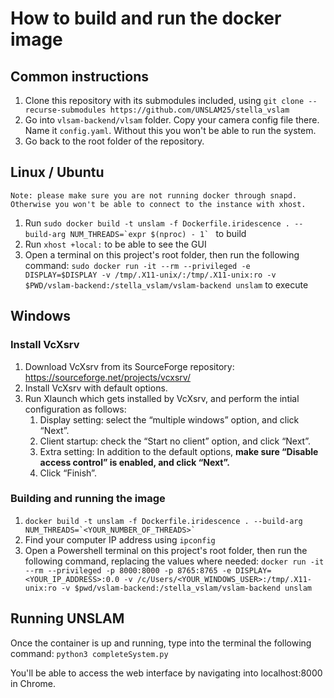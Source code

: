 # How to build and run the docker image

## Common instructions

1. Clone this repository with its submodules included, using ```git clone --recurse-submodules https://github.com/UNSLAM25/stella_vslam```
1. Go into `vlsam-backend/vlsam` folder. Copy your camera config file there. Name it `config.yaml`. Without this you won't be able to run the system.
1. Go back to the root folder of the repository.

## Linux / Ubuntu

    Note: please make sure you are not running docker through snapd. Otherwise you won't be able to connect to the instance with xhost.

1. Run ```sudo docker build -t unslam -f Dockerfile.iridescence . --build-arg NUM_THREADS=`expr $(nproc) - 1` ``` to build
1. Run ```xhost +local:``` to be able to see the GUI
1. Open a terminal on this project's root folder, then run the following command: ```sudo docker run -it --rm --privileged -e DISPLAY=$DISPLAY -v /tmp/.X11-unix/:/tmp/.X11-unix:ro -v $PWD/vslam-backend:/stella_vslam/vslam-backend unslam``` to execute

## Windows 

### Install VcXsrv 

1. Download VcXsrv from its SourceForge repository: https://sourceforge.net/projects/vcxsrv/
1. Install VcXsrv with default options.
1. Run Xlaunch which gets installed by VcXsrv, and perform the intial configuration as follows:
    1. Display setting: select the “multiple windows” option, and click “Next”.
    1. Client startup: check the “Start no client” option, and click “Next”.
    1. Extra setting: In addition to the default options, **make sure “Disable access control” is enabled, and click “Next”.**
    1. Click “Finish”.

### Building and running the image

1.  ```docker build -t unslam -f Dockerfile.iridescence . --build-arg NUM_THREADS=`<YOUR_NUMBER_OF_THREADS>` ```
1. Find your computer IP address using ```ipconfig```
1. Open a Powershell terminal on this project's root folder, then run the following command, replacing the values where needed: ```docker run -it --rm --privileged -p 8000:8000 -p 8765:8765 -e DISPLAY=<YOUR_IP_ADDRESS>:0.0 -v /c/Users/<YOUR_WINDOWS_USER>:/tmp/.X11-unix:ro -v $pwd/vslam-backend:/stella_vslam/vslam-backend unslam``` 


## Running UNSLAM

Once the container is up and running, type into the terminal the following command: ```python3 completeSystem.py```

You'll be able to access the web interface by navigating into localhost:8000 in Chrome.
